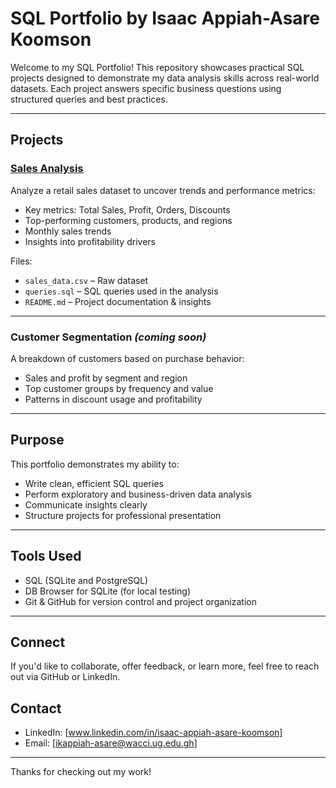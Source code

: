 # SQL Portfolio by Isaac Appiah-Asare Koomson

Welcome to my SQL Portfolio! This repository showcases practical SQL projects designed to demonstrate my data analysis skills across real-world datasets. Each project answers specific business questions using structured queries and best practices.

---

## Projects

### [Sales Analysis](https://github.com/Kisaac333/sql-portfolio/tree/main/sales_analysis)
Analyze a retail sales dataset to uncover trends and performance metrics:
- Key metrics: Total Sales, Profit, Orders, Discounts
- Top-performing customers, products, and regions
- Monthly sales trends
- Insights into profitability drivers

 Files:
- `sales_data.csv` – Raw dataset
- `queries.sql` – SQL queries used in the analysis
- `README.md` – Project documentation & insights

---

### Customer Segmentation *(coming soon)*
A breakdown of customers based on purchase behavior:
- Sales and profit by segment and region
- Top customer groups by frequency and value
- Patterns in discount usage and profitability

---

## Purpose

This portfolio demonstrates my ability to:
- Write clean, efficient SQL queries
- Perform exploratory and business-driven data analysis
- Communicate insights clearly
- Structure projects for professional presentation

---

## Tools Used
- SQL (SQLite and PostgreSQL)
- DB Browser for SQLite (for local testing)
- Git & GitHub for version control and project organization

---

## Connect
If you'd like to collaborate, offer feedback, or learn more, feel free to reach out via GitHub or LinkedIn.
## Contact
- LinkedIn: [www.linkedin.com/in/isaac-appiah-asare-koomson]
- Email: [ikappiah-asare@wacci.ug.edu.gh]

---

Thanks for checking out my work!
